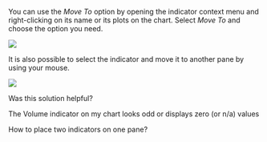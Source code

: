 You can use the _Move To_ option by opening the indicator context menu and right-clicking on its name or its plots on the chart. Select _Move To_ and choose the option you need.

![](https://s3.amazonaws.com/cdn.freshdesk.com/data/helpdesk/attachments/production/43100003283/original/KfGXRERff53h9drtbPdp6A4PUfmpsE69aA.gif?1579179842)

It is also possible to select the indicator and move it to another pane by using your mouse.

![](https://s3.amazonaws.com/cdn.freshdesk.com/data/helpdesk/attachments/production/43100003433/original/7UKFVpY60vcUygX4tinbkmZ_YE9nEa4kYQ.gif?1579179873)

Was this solution helpful?

The Volume indicator on my chart looks odd or displays zero (or n/a) values

How to place two indicators on one pane?